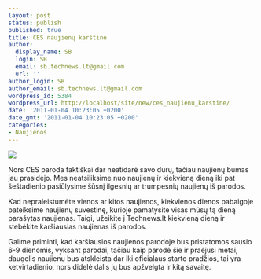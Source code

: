 ```yaml
---
layout: post
status: publish
published: true
title: CES naujienų karštinė
author:
  display_name: SB
  login: SB
  email: sb.technews.lt@gmail.com
  url: ''
author_login: SB
author_email: sb.technews.lt@gmail.com
wordpress_id: 5384
wordpress_url: http://localhost/site/new/ces_naujienu_karstine/
date: '2011-01-04 10:23:05 +0200'
date_gmt: '2011-01-04 10:23:05 +0200'
categories:
- Naujienos
---
```

<div class="imgright"><img src="http://technews.lt/upload/2181430100_5cbdb0686f_z.jpg"  /></div>
<p>Nors CES paroda faktiškai dar neatidarė savo durų, tačiau naujienų bumas jau prasidėjo. Mes neatsiliksime nuo naujienų ir kiekvieną dieną iki pat šeštadienio pasiūlysime šūsnį ilgesnių ar trumpesnių naujienų iš parodos.</p>
<p>Kad nepraleistumėte vienos ar kitos naujienos, kiekvienos dienos pabaigoje pateiksime naujienų suvestinę, kurioje pamatysite visas mūsų tą dieną parašytas naujienas. Taigi, užeikite į Technews.lt kiekvieną dieną ir stebėkite karšiausias naujienas iš parodos.</p>
<p>Galime priminti, kad karšiausios naujienos parodoje bus pristatomos sausio 6-9 dienomis, vyksant parodai, tačiau kaip parodė šie ir praėjusi metai, daugelis naujienų bus atskleista dar iki oficialaus starto pradžios, tai yra ketvirtadienio, nors didelė dalis jų bus apžvelgta ir kitą savaitę.<br /></p>
